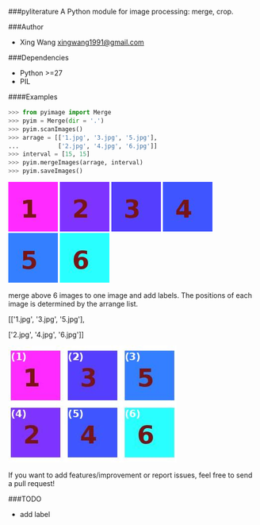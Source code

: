 ###pyliterature
A Python module for image processing: merge, crop.



###Author
* Xing Wang  <xingwang1991@gmail.com>



###Dependencies

* Python >=27
* PIL


####Examples

```python
>>> from pyimage import Merge
>>> pyim = Merge(dir = '.')
>>> pyim.scanImages()
>>> arrage = [['1.jpg', '3.jpg', '5.jpg'], 
...           ['2.jpg', '4.jpg', '6.jpg']]
>>> interval = [15, 15]
>>> pyim.mergeImages(arrage, interval)
>>> pyim.saveImages()
```
<img src="examples/merge/1.jpg"/>
<img src="examples/merge/2.jpg"/>
<img src="examples/merge/3.jpg"/>
<img src="examples/merge/4.jpg"/>
<img src="examples/merge/5.jpg"/>
<img src="examples/merge/6.jpg"/>

merge above 6 images to one image and add labels. The positions of each image is determined by the arrange list.

[['1.jpg', '3.jpg', '5.jpg'], 

 ['2.jpg', '4.jpg', '6.jpg']]

<img src="examples/merge/results/merge.jpg"/>


If you want to add features/improvement or report issues, feel free to send a pull request!


###TODO
* add label
